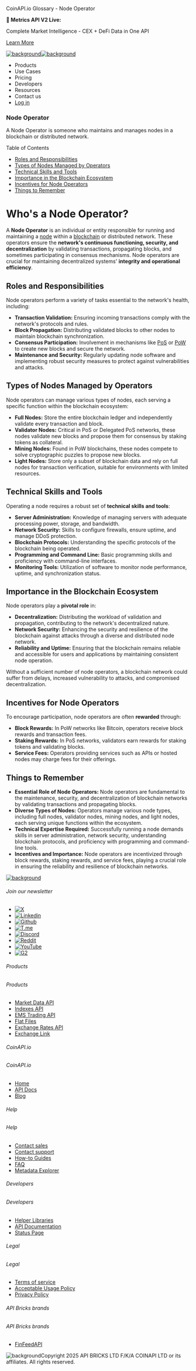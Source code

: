 CoinAPI.io Glossary - Node Operator

**🚀 Metrics API V2 Live:**

Complete Market Intelligence - CEX + DeFi Data in One API

[Learn More](https://www.coinapi.io/blog/metrics-api-v2-trading-volume-analysis-and-on-chain-metrics)

[![background](https://cdn.sanity.io/images/o65xz72l/production/268144c90959611dea3e360f81e4549c3cd03fd0-142x34.svg)![background](https://cdn.sanity.io/images/o65xz72l/production/e0ca0c29b08cb53631d77de4a84246da316d55d2-142x34.svg)](/)

* Products
* Use Cases
* Pricing
* Developers
* Resources
* Contact us
* [Log in](https://console.coinapi.io/)

### Node Operator

A Node Operator is someone who maintains and manages nodes in a blockchain or distributed network.

Table of Contents

* [Roles and Responsibilities](#link-67d9e6647d6d)
* [Types of Nodes Managed by Operators](#link-0012aaba7c24)
* [Technical Skills and Tools](#link-98c36b73f206)
* [Importance in the Blockchain Ecosystem](#link-db234ee48ec3)
* [Incentives for Node Operators](#link-8dce53139c27)
* [Things to Remember](#link-81e13702673b)

Who's a Node Operator?
======================

A **Node Operator** is an individual or entity responsible for running and maintaining a [node](https://www.coinapi.io/learn/glossary/node) within a [blockchain](https://www.coinapi.io/learn/glossary/blockchain) or distributed network. These operators ensure the **network's continuous functioning, security, and decentralization** by validating transactions, propagating blocks, and sometimes participating in consensus mechanisms. Node operators are crucial for maintaining decentralized systems' **integrity and operational efficiency**.

Roles and Responsibilities
--------------------------

Node operators perform a variety of tasks essential to the network's health, including:

* **Transaction Validation:** Ensuring incoming transactions comply with the network's protocols and rules.
* **Block Propagation:** Distributing validated blocks to other nodes to maintain blockchain synchronization.
* **Consensus Participation:** Involvement in mechanisms like [PoS](https://www.coinapi.io/learn/glossary/proof-of-stake) or [PoW](https://www.coinapi.io/learn/glossary/proof-of-work) to create new blocks and secure the network.
* **Maintenance and Security:** Regularly updating node software and implementing robust security measures to protect against vulnerabilities and attacks.

Types of Nodes Managed by Operators
-----------------------------------

Node operators can manage various types of nodes, each serving a specific function within the blockchain ecosystem:

* **Full Nodes:** Store the entire blockchain ledger and independently validate every transaction and block.
* **Validator Nodes:** Critical in PoS or Delegated PoS networks, these nodes validate new blocks and propose them for consensus by staking tokens as collateral.
* **Mining Nodes:** Found in PoW blockchains, these nodes compete to solve cryptographic puzzles to propose new blocks.
* **Light Nodes:** Store only a subset of blockchain data and rely on full nodes for transaction verification, suitable for environments with limited resources.

Technical Skills and Tools
--------------------------

Operating a node requires a robust set of **technical skills and tools**:

* **Server Administration:** Knowledge of managing servers with adequate processing power, storage, and bandwidth.
* **Network Security:** Skills to configure firewalls, ensure uptime, and manage DDoS protection.
* **Blockchain Protocols:** Understanding the specific protocols of the blockchain being operated.
* **Programming and Command Line:** Basic programming skills and proficiency with command-line interfaces.
* **Monitoring Tools:** Utilization of software to monitor node performance, uptime, and synchronization status.

Importance in the Blockchain Ecosystem
--------------------------------------

Node operators play a **pivotal role** in:

* **Decentralization:** Distributing the workload of validation and propagation, contributing to the network's decentralized nature.
* **Network Security:** Enhancing the security and resilience of the blockchain against attacks through a diverse and distributed node network.
* **Reliability and Uptime:** Ensuring that the blockchain remains reliable and accessible for users and applications by maintaining consistent node operation.

Without a sufficient number of node operators, a blockchain network could suffer from delays, increased vulnerability to attacks, and compromised decentralization.

Incentives for Node Operators
-----------------------------

To encourage participation, node operators are often **rewarded** through:

* **Block Rewards:** In PoW networks like Bitcoin, operators receive block rewards and transaction fees.
* **Staking Rewards:** In PoS networks, validators earn rewards for staking tokens and validating blocks.
* **Service Fees:** Operators providing services such as APIs or hosted nodes may charge fees for their offerings.

Things to Remember
------------------

* **Essential Role of Node Operators:** Node operators are fundamental to the maintenance, security, and decentralization of blockchain networks by validating transactions and propagating blocks.
* **Diverse Types of Nodes:** Operators manage various node types, including full nodes, validator nodes, mining nodes, and light nodes, each serving unique functions within the ecosystem.
* **Technical Expertise Required:** Successfully running a node demands skills in server administration, network security, understanding blockchain protocols, and proficiency with programming and command-line tools.
* **Incentives and Importance:** Node operators are incentivized through block rewards, staking rewards, and service fees, playing a crucial role in ensuring the reliability and resilience of blockchain networks.

[![background](https://cdn.sanity.io/images/o65xz72l/production/99475f0760777c30125556b2707e1e8f77f2fba0-179x42.svg)](/)

###### Join our newsletter

* [![X](https://cdn.sanity.io/images/o65xz72l/production/89a93ecdd3eaa62f0d2bad091ff6d92a31e9c372-28x28.svg)](https://twitter.com/realcoinapi "X")
* [![Linkedin](https://cdn.sanity.io/images/o65xz72l/production/be666e8656abe83e43c1db9a3ab76d44b9af5cb5-28x28.svg)](https://www.linkedin.com/company/coinapi "Linkedin")
* [![Github](https://cdn.sanity.io/images/o65xz72l/production/80703d2d9baaef7e7f5471a54a720b9383a63aab-28x28.svg)](https://github.com/coinapi/coinapi-sdk "Github")
* [![T.me](https://cdn.sanity.io/images/o65xz72l/production/39be23a1db383ad12c3e9d4bebae9bc77bf59b8b-28x28.svg)](https://t.me/coinapiofficial "T.me")
* [![Discord](https://cdn.sanity.io/images/o65xz72l/production/9862f060f9b89536f18d4e8770a11bfb00c3e3fd-30x28.svg)](https://discord.gg/vgJbjjsVaC "Discord")
* [![Reddit](https://cdn.sanity.io/images/o65xz72l/production/d02e41d1eab87d289f2bc6a390bcd0c7def1b7ac-30x28.svg)](https://www.reddit.com/r/CoinAPI/ "Reddit")
* [![YouTube](https://cdn.sanity.io/images/o65xz72l/production/535425f0f99df8b6173d663721f8941430d637b2-28x28.svg)](https://www.youtube.com/@CoinAPI_Official "YouTube")
* [![G2](/_next/image?url=https%3A%2F%2Fcdn.sanity.io%2Fimages%2Fo65xz72l%2Fproduction%2F4b1d455c2cab4bf625e7cc96a1b74695c0b3c4bc-28x28.png&w=64&q=75)](https://www.g2.com/products/coinapi/reviews "G2")

###### Products

###### Products

* [Market Data API](/products/market-data-api)
* [Indexes API](/products/indexes-api)
* [EMS Trading API](/products/ems-api)
* [Flat Files](/products/flat-files)
* [Exchange Rates API](/products/exchange-rates-api)
* [Exchange Link](https://www.coinapi.io/products/exchange-link)

###### CoinAPI.io

###### CoinAPI.io

* [Home](https://www.coinapi.io/)
* [API Docs](https://docs.coinapi.io/?_gl=1*jgom05*_gcl_au*NTIxNjU3NzExLjE3MzU1OTM0MTE.*_ga*OTI3MDg0NzQ2LjE3MzU1OTM0MDk.*_ga_063767QGZW*MTczODA3Mzc5MC43My4wLjE3MzgwNzM3OTAuNjAuMC4w*_ga_EXCQW96F7R*MTczODA3Mzc5MC4xMjEuMC4xNzM4MDczNzkwLjAuMC4w)
* [Blog](https://www.coinapi.io/blog)

###### Help

###### Help

* [Contact sales](/contact-us)
* [Contact support](https://console.coinapi.io/?link=/support-tickets)
* [How-to Guides](https://docs.coinapi.io/market-data/how-to-guides/?_gl=1*16m3ndl*_gcl_au*NTIxNjU3NzExLjE3MzU1OTM0MTE.*_ga*OTI3MDg0NzQ2LjE3MzU1OTM0MDk.*_ga_063767QGZW*MTczODA3Mzc5MC43My4wLjE3MzgwNzM3OTAuNjAuMC4w*_ga_EXCQW96F7R*MTczODA3Mzc5MC4xMjEuMC4xNzM4MDczNzkwLjAuMC4w)
* [FAQ](https://docs.coinapi.io/general/faq/?_gl=1*dfjpiw*_gcl_au*NTIxNjU3NzExLjE3MzU1OTM0MTE.*_ga*OTI3MDg0NzQ2LjE3MzU1OTM0MDk.*_ga_063767QGZW*MTczODA3Mzc5MC43My4wLjE3MzgwNzM3OTAuNjAuMC4w*_ga_EXCQW96F7R*MTczODA3Mzc5MC4xMjEuMC4xNzM4MDczNzkwLjAuMC4w)
* [Metadata Explorer](https://docs.coinapi.io/market-data/metadata-tables/introduction)

###### Developers

###### Developers

* [Helper Libraries](https://github.com/api-bricks/api-bricks-sdk/)
* [API Documentation](https://docs.coinapi.io/?_gl=1*iuavdb*_gcl_au*NTIxNjU3NzExLjE3MzU1OTM0MTE.*_ga*OTI3MDg0NzQ2LjE3MzU1OTM0MDk.*_ga_063767QGZW*MTczODA3Mzc5MC43My4wLjE3MzgwNzM3OTAuNjAuMC4w*_ga_EXCQW96F7R*MTczODA3Mzc5MC4xMjEuMC4xNzM4MDczNzkwLjAuMC4w)
* [Status Page](https://status.coinapi.io/?_gl=1*1ww1bbe*_gcl_au*NTIxNjU3NzExLjE3MzU1OTM0MTE.*_ga*OTI3MDg0NzQ2LjE3MzU1OTM0MDk.*_ga_063767QGZW*MTczODA3Mzc5MC43My4wLjE3MzgwNzM3OTAuNjAuMC4w*_ga_EXCQW96F7R*MTczODA3Mzc5MC4xMjEuMC4xNzM4MDczNzkwLjAuMC4w)

###### Legal

###### Legal

* [Terms of service](/legal#terms)
* [Acceptable Usage Policy](/legal#aup)
* [Privacy Policy](/legal#policy)

###### API Bricks brands

###### API Bricks brands

* [FinFeedAPI](https://finfeedapi.com/?utm_source=coinapi.io&utm_medium=referral&utm_campaign=footer)

![background](https://cdn.sanity.io/images/o65xz72l/production/5f005fa1cc9dc85c59ae054bb4a4838566b65c4e-25x26.svg)Copyright 2025 API BRICKS LTD F/K/A COINAPI LTD or its affiliates. All rights reserved.